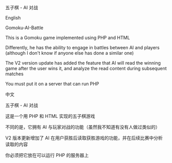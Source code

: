 五子棋 - AI 对战

English

Gomoku-AI-Battle

This is a Gomoku game implemented using PHP and HTML

Differently, he has the ability to engage in battles between AI and players (although I don't know if anyone else has done a similar one)

The V2 version update has added the feature that AI will read the winning game after the user wins it, and analyze the read content during subsequent matches

You must put it on a server that can run PHP

中文

五子棋 - AI 对战

这是一个用 PHP 和 HTML 实现的五子棋游戏

不同的是，它拥有 AI 与玩家对战的功能（虽然我不知道有没有人做过类似的）

V2 版本更新增加了 AI 在用户获胜后读取获胜游戏的功能，并在后续比赛中分析读取的内容

你必须把它放在可以运行 PHP 的服务器上
